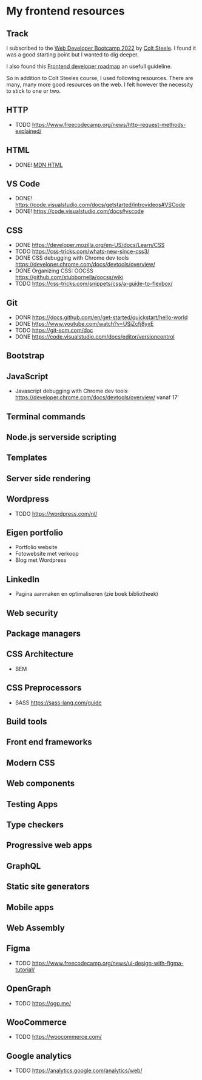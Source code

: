 # My frontend resources

## Track

I subscribed to the [Web Developer Bootcamp 2022](https://www.udemy.com/course/the-web-developer-bootcamp/) by [Colt Steele](https://www.udemy.com/user/coltsteele/). I found it was a good starting point but I wanted to dig deeper. 

I also found this [Frontend developer roadmap](https://roadmap.sh/frontend) an usefull guideline.

So in addition to Colt Steeles course, I used following resources. There are many, many more good resources on the web. I felt however the necessity to stick to one or two.

## HTTP
* TODO https://www.freecodecamp.org/news/http-request-methods-explained/

## HTML

* DONE! [MDN HTML](https://developer.mozilla.org/en-US/docs/Learn/HTML)

## VS Code
* DONE! https://code.visualstudio.com/docs/getstarted/introvideos#VSCode
* DONE! https://code.visualstudio.com/docs#vscode

## CSS
* DONE https://developer.mozilla.org/en-US/docs/Learn/CSS
* TODO https://css-tricks.com/whats-new-since-css3/
* DONE CSS debugging with Chrome dev tools https://developer.chrome.com/docs/devtools/overview/
* DONE Organizing CSS: OOCSS https://github.com/stubbornella/oocss/wiki
* TODO https://css-tricks.com/snippets/css/a-guide-to-flexbox/  

## Git
* DONR https://docs.github.com/en/get-started/quickstart/hello-world
* DONE https://www.youtube.com/watch?v=USjZcfj8yxE
* TODO https://git-scm.com/doc 
* DONE https://code.visualstudio.com/docs/editor/versioncontrol

## Bootstrap



## JavaScript
* Javascript debugging with Chrome dev tools https://developer.chrome.com/docs/devtools/overview/ vanaf 17'

## Terminal commands

## Node.js serverside scripting

## Templates

## Server side rendering

## Wordpress
* TODO https://wordpress.com/nl/

## Eigen portfolio
* Portfolio website
* Fotowebsite met verkoop
* Blog met Wordpress

## LinkedIn
* Pagina aanmaken en optimaliseren (zie boek bibliotheek)


## Web security

## Package managers

## CSS Architecture
* BEM

## CSS Preprocessors
* SASS https://sass-lang.com/guide

## Build tools

## Front end frameworks

## Modern CSS

## Web components

## Testing  Apps

## Type checkers

## Progressive web apps


## GraphQL

## Static site generators

## Mobile apps

## Web Assembly


## Figma
* TODO https://www.freecodecamp.org/news/ui-design-with-figma-tutorial/


## OpenGraph
* TODO https://ogp.me/

## WooCommerce
* TODO https://woocommerce.com/

## Google analytics
* TODO https://analytics.google.com/analytics/web/ 